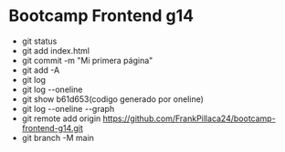 # Bootcamp Frontend g14

* git status
* git add index.html
* git commit -m "Mi primera página"
* git add -A
* git log  
* git log --oneline
* git show b61d653(codigo generado por oneline)
* git log --oneline --graph
* git remote add origin https://github.com/FrankPillaca24/bootcamp-frontend-g14.git
* git branch -M main